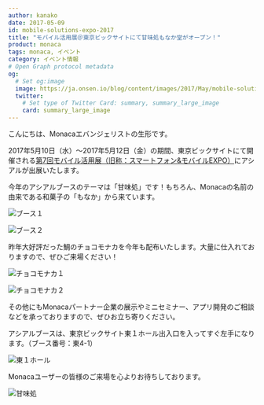 ```yaml
---
author: kanako
date: 2017-05-09
id: mobile-solutions-expo-2017
title: "モバイル活用展＠東京ビックサイトにて甘味処もなか堂がオープン！"
product: monaca
tags: monaca, イベント
category: イベント情報
# Open Graph protocol metadata
og:
  # Set og:image
  image: https://ja.onsen.io/blog/content/images/2017/May/mobile-solutions-expo-2017-6.jpg
  twitter:
    # Set type of Twitter Card: summary, summary_large_image
    card: summary_large_image
---
```


こんにちは、Monacaエバンジェリストの生形です。

2017年5月10日（水）〜2017年5月12日（金）の期間、東京ビックサイトにて開催される[第7回モバイル活用展（旧称：スマートフォン&モバイルEXPO）](http://www.smart-japan.jp/)にアシアルが出展いたします。

<!-- more -->

今年のアシアルブースのテーマは「甘味処」です！もちろん、Monacaの名前の由来である和菓子の「もなか」から来ています。

![ブース１](/blog/content/images/2017/May/mobile-solutions-expo-2017-1.jpg)

![ブース２](/blog/content/images/2017/May/mobile-solutions-expo-2017-2.jpg)

昨年大好評だった鯛のチョコモナカを今年も配布いたします。大量に仕入れておりますので、ぜひご来場ください！

![チョコモナカ１](/blog/content/images/2017/May/mobile-solutions-expo-2017-3.jpg)

![チョコモナカ２](/blog/content/images/2017/May/mobile-solutions-expo-2017-4.jpg)

その他にもMonacaパートナー企業の展示やミニセミナー、アプリ開発のご相談などを承っておりますので、ぜひお立ち寄りください。


アシアルブースは、東京ビックサイト東１ホール出入口を入ってすぐ左手になります。（ブース番号：東4-1）

![東１ホール](/blog/content/images/2017/May/mobile-solutions-expo-2017-5.jpg)

Monacaユーザーの皆様のご来場を心よりお待ちしております。

![甘味処](/blog/content/images/2017/May/mobile-solutions-expo-2017-6.jpg)
